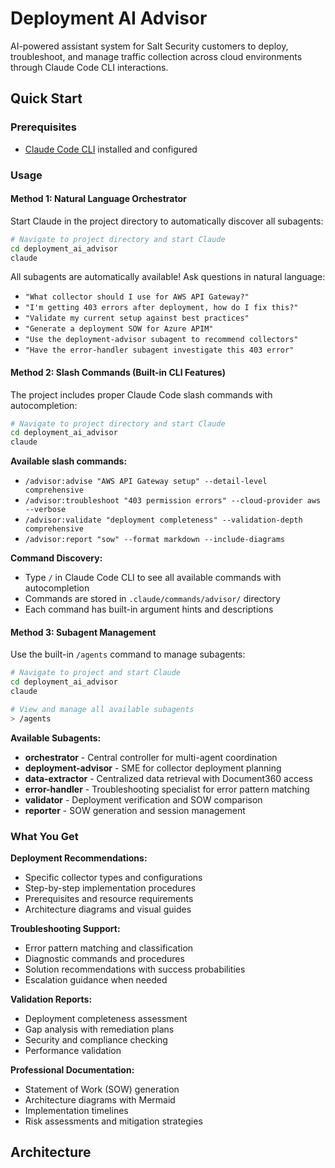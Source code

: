 # Deployment AI Advisor

AI-powered assistant system for Salt Security customers to deploy, troubleshoot, and manage traffic collection across cloud environments through Claude Code CLI interactions.

## Quick Start

### Prerequisites
- [Claude Code CLI](https://docs.anthropic.com/en/docs/claude-code) installed and configured

### Usage

#### Method 1: Natural Language Orchestrator
Start Claude in the project directory to automatically discover all subagents:

```bash
# Navigate to project directory and start Claude
cd deployment_ai_advisor
claude
```

All subagents are automatically available! Ask questions in natural language:
- `"What collector should I use for AWS API Gateway?"`
- `"I'm getting 403 errors after deployment, how do I fix this?"`
- `"Validate my current setup against best practices"`
- `"Generate a deployment SOW for Azure APIM"`
- `"Use the deployment-advisor subagent to recommend collectors"`
- `"Have the error-handler subagent investigate this 403 error"`

#### Method 2: Slash Commands (Built-in CLI Features)
The project includes proper Claude Code slash commands with autocompletion:

```bash
# Navigate to project directory and start Claude
cd deployment_ai_advisor
claude
```

**Available slash commands:**
- `/advisor:advise "AWS API Gateway setup" --detail-level comprehensive`
- `/advisor:troubleshoot "403 permission errors" --cloud-provider aws --verbose`
- `/advisor:validate "deployment completeness" --validation-depth comprehensive`
- `/advisor:report "sow" --format markdown --include-diagrams`

**Command Discovery:**
- Type `/` in Claude Code CLI to see all available commands with autocompletion
- Commands are stored in `.claude/commands/advisor/` directory
- Each command has built-in argument hints and descriptions

#### Method 3: Subagent Management
Use the built-in `/agents` command to manage subagents:

```bash
# Navigate to project and start Claude
cd deployment_ai_advisor
claude

# View and manage all available subagents
> /agents
```

**Available Subagents:**
- **orchestrator** - Central controller for multi-agent coordination
- **deployment-advisor** - SME for collector deployment planning
- **data-extractor** - Centralized data retrieval with Document360 access
- **error-handler** - Troubleshooting specialist for error pattern matching
- **validator** - Deployment verification and SOW comparison
- **reporter** - SOW generation and session management

### What You Get

**Deployment Recommendations:**
- Specific collector types and configurations
- Step-by-step implementation procedures
- Prerequisites and resource requirements
- Architecture diagrams and visual guides

**Troubleshooting Support:**
- Error pattern matching and classification
- Diagnostic commands and procedures
- Solution recommendations with success probabilities
- Escalation guidance when needed

**Validation Reports:**
- Deployment completeness assessment
- Gap analysis with remediation plans
- Security and compliance checking
- Performance validation

**Professional Documentation:**
- Statement of Work (SOW) generation
- Architecture diagrams with Mermaid
- Implementation timelines
- Risk assessments and mitigation strategies

## Architecture
